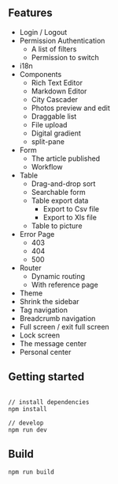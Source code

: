 ## Features

- Login / Logout
- Permission Authentication
  - A list of filters
  - Permission to switch
- i18n
- Components
  - Rich Text Editor
  - Markdown Editor
  - City Cascader
  - Photos preview and edit
  - Draggable list
  - File upload
  - Digital gradient
  - split-pane
- Form
  - The article published
  - Workflow
- Table
  - Drag-and-drop sort
  - Searchable form
  - Table export data
    - Export to Csv file
    - Export to Xls file
  - Table to picture
- Error Page
  - 403
  - 404
  - 500
- Router
  - Dynamic routing
  - With reference page
- Theme
- Shrink the sidebar
- Tag navigation
- Breadcrumb navigation
- Full screen / exit full screen
- Lock screen
- The message center
- Personal center

## Getting started

```bush

// install dependencies
npm install

// develop
npm run dev
```

## Build

```bush
npm run build
```

